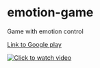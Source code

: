 # emotion-game
Game with emotion control


[Link to Google play](https://play.google.com/store/apps/details?id=com.github.ivanshafran.emotiongame)


[![Click to watch video](https://img.youtube.com/vi/LxniKRDaGjU/0.jpg)](https://youtu.be/LxniKRDaGjU)
